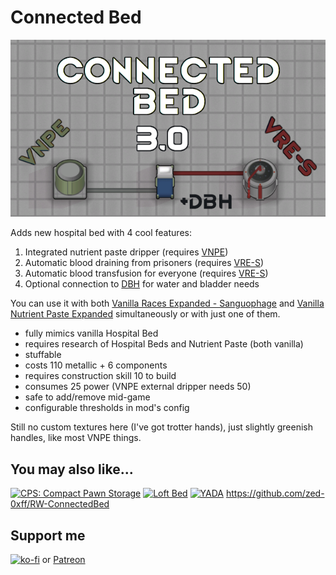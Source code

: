 # Connected Bed
[![Connected Bed](About/Preview.png)](https://steamcommunity.com/sharedfiles/filedetails/?id=2957904090)

Adds new hospital bed with 4 cool features:

1. Integrated nutrient paste dripper (requires [VNPE](https://steamcommunity.com/sharedfiles/filedetails/?id=2920385763))
2. Automatic blood draining from prisoners (requires [VRE-S](https://steamcommunity.com/sharedfiles/filedetails/?id=2963116383))
3. Automatic blood transfusion for everyone (requires [VRE-S](https://steamcommunity.com/sharedfiles/filedetails/?id=2963116383))
4. Optional connection to [DBH](https://steamcommunity.com/sharedfiles/filedetails/?id=836308268) for water and bladder needs

You can use it with both [Vanilla Races Expanded - Sanguophage](https://steamcommunity.com/sharedfiles/filedetails/?id=2920385763) and [Vanilla Nutrient Paste Expanded](https://steamcommunity.com/sharedfiles/filedetails/?id=2963116383) simultaneously or with just one of them.

- fully mimics vanilla Hospital Bed
- requires research of Hospital Beds and Nutrient Paste (both vanilla)
- stuffable
- costs 110 metallic + 6 components
- requires construction skill 10 to build
- consumes 25 power (VNPE external dripper needs 50)
- safe to add/remove mid-game
- configurable thresholds in mod's config

Still no custom textures here (I've got trotter hands), just slightly greenish handles, like most VNPE things.

## You may also like...

[![CPS: Compact Pawn Storage](https://steamuserimages-a.akamaihd.net/ugc/2031730758744755960/6EBD5542F16F51143F66B0123588C3CD002945A4/?imw=268&imh=151&ima=fit&impolicy=Letterbox)](https://steamcommunity.com/sharedfiles/filedetails/?id=2974541112)
[![Loft Bed](https://steamuserimages-a.akamaihd.net/ugc/2030602392616950419/CAF6F6AB4C5D99E729AD70C683C0D78169B028BF/?imw=268&imh=151&ima=fit&impolicy=Letterbox)](https://steamcommunity.com/sharedfiles/filedetails/?id=2961708299)
[![YADA](https://steamuserimages-a.akamaihd.net/ugc/2031730032116745972/3AFF012AAA9C0F768199C85E3BD48533D177D40E/?imw=268&imh=151&ima=fit&impolicy=Letterbox)](https://steamcommunity.com/sharedfiles/filedetails/?id=2971543841)
https://github.com/zed-0xff/RW-ConnectedBed

## Support me

[![ko-fi](https://i.imgur.com/Utx6OIH.png)](https://ko-fi.com/K3K81Z3W5) or [Patreon](https://www.patreon.com/zed_0xff)
